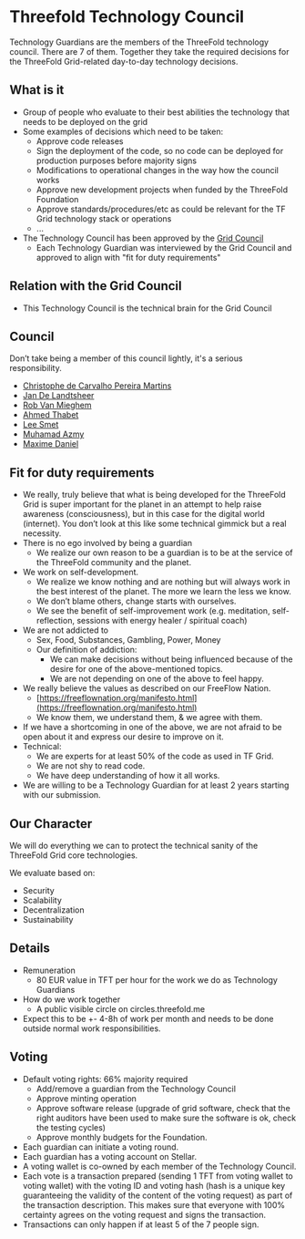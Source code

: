 # Threefold Technology Council

Technology Guardians are the members of the ThreeFold technology council. There are 7 of them. Together they take the required decisions for the ThreeFold Grid-related day-to-day technology decisions.

## What is it

* Group of people who evaluate to their best abilities the technology that needs to be deployed on the grid
* Some examples of decisions which need to be taken:
    * Approve code releases
    * Sign the deployment of the code, so no code can be deployed for production purposes before majority signs
    * Modifications to operational changes in the way how the council works
    * Approve new development projects when funded by the ThreeFold Foundation
    * Approve standards/procedures/etc as could be relevant for the TF Grid technology stack or operations
    * ...
* The Technology Council has been approved by the [Grid Council](grid_council.md)
    * Each Technology Guardian was interviewed by the Grid Council and approved to align with "fit for duty requirements"

## Relation with the Grid Council

* This Technology Council is the technical brain for the Grid Council

## Council

Don’t take being a member of this council lightly, it's a serious responsibility.

* [Christophe de Carvalho Pereira Martins](christophe_dcmp.md)
* [Jan De Landtsheer](jan_de_landtsheer.md)
* [Rob Van Mieghem](rob_van_mieghem.md)
* [Ahmed Thabet](ahmed_thabet.md)
* [Lee Smet](lee_smet.md)
* [Muhamad Azmy](muhamad_azmy.md)
* [Maxime Daniel](maxime_daniel.md)

## Fit for duty requirements

* We really, truly believe that what is being developed for the ThreeFold Grid is super important for the planet in an attempt to help raise awareness (consciousness), but in this case for the digital world (internet). You don’t look at this like some technical gimmick but a real necessity.
* There is no ego involved by being a guardian
    * We realize our own reason to be a guardian is to be at the service of the ThreeFold community and the planet.
* We work on self-development.
    * We realize we know nothing and are nothing but will always work in the best interest of the planet. The more we learn the less we know. 
    * We don’t blame others, change starts with ourselves.
    * We see the benefit of self-improvement work (e.g. meditation, self-reflection, sessions with energy healer / spiritual coach)
* We are not addicted to 
    * Sex, Food, Substances, Gambling, Power, Money
    * Our definition of addiction:
        * We can make decisions without being influenced because of the desire for one of the above-mentioned topics.
        * We are not depending on one of the above to feel happy.
* We really believe the values as described on our FreeFlow Nation.
    * [https://freeflownation.org/manifesto.html](https://freeflownation.org/manifesto.html)
    * We know them, we understand them, & we agree with them.
* If we have a shortcoming in one of the above, we are not afraid to be open about it and express our desire to improve on it.
* Technical:
    * We are experts for at least 50% of the code as used in TF Grid.
    * We are not shy to read code.
    * We have deep understanding of how it all works.
* We are willing to be a Technology Guardian for at least 2 years starting with our submission.

## Our Character

We will do everything we can to protect the technical sanity of the ThreeFold Grid core technologies.

We evaluate based on:

* Security
* Scalability
* Decentralization
* Sustainability

## Details

* Remuneration
    * 80 EUR value in TFT per hour for the work we do as Technology Guardians
* How do we work together
    * A public visible circle on circles.threefold.me
* Expect this to be +- 4-8h of work per month and needs to be done outside normal work responsibilities.

## Voting

* Default voting rights: 66% majority required
    * Add/remove a guardian from the Technology Council
    * Approve minting operation
    * Approve software release (upgrade of grid software, check that the right auditors have been used to make sure the software is ok, check the testing cycles)
    * Approve monthly budgets for the Foundation.
* Each guardian can initiate a voting round.
* Each guardian has a voting account on Stellar.
* A voting wallet is co-owned by each member of the Technology Council.
* Each vote is a transaction prepared (sending 1 TFT from voting wallet to voting wallet) with the voting ID and voting hash (hash is a unique key guaranteeing the validity of the content of the voting request) as part of the transaction description. This makes sure that everyone with 100% certainty agrees on the voting request and signs the transaction.
* Transactions can only happen if at least 5 of the 7 people sign.